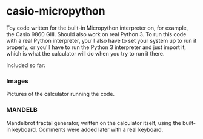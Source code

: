 # casio-micropython
Toy code written for the built-in Micropython interpreter on, for example, the Casio 9860 GIII.  Should also work on real Python 3.  To run this code with a real Python interpreter, you'll also have to set your system up to run it properly, or you'll have to run the Python 3 interpreter and just import it, which is what the calculator will do when you try to run it there.

Included so far:

### Images
Pictures of the calculator running the code.

### MANDELB
Mandelbrot fractal generator, written on the calculator itself, using the built-in keyboard.  Comments were added later with a real keyboard.

